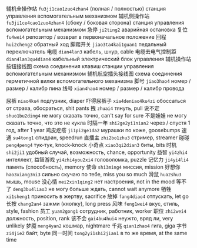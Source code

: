 辅机全操作站 `fu3ji1cao1zuo4zhan4` (полная / полностью) станция управления вспомогательным механизмом
辅机侧操作站 `fu3ji1ce4cao1zuo4zhan4` (сбоку / боковая сторона) станция управления вспомогательным механизмом
急停 `ji2ting2` аварийная остановка
复位 `fu4wei4` репозитор / возврат в первоначальное положение
回程 `hui2cheng2` обратный ход
脚踏开关 `jiao3ta4kai1guan1` педальный переключатель
电缆 `dian4lan3` кабель, шнур, cable
电缆去电气控制距 `dian4lan3qu4dian4` кабельный электрический блок управления
辅机操作站按钮接线图 схема соединения клавиш станции управления вспомогательным механизмом
辅机航空插头接线图 схема соединения герметичной вилки вспомогательного механизма
脚号 `jiao3hao4` номер / размер / калибр пина
线号 `xian4hao4` номер / размер / калибр провода

<!--  -->

尿裤 `niao4ku4` подгузник, diaper
吓得尿裤子 `xia4deniao4ku4zi` обоссаться от страха, обосраться, shit pants
拽 `zhuai4` тянуть, pull
说不定 `shuo1bu2ding4` не могу сказать точно, can't say for sure
不是娃娃 не могу сказать точно, что это не кукла
时隔一年 `shi2ge2yi1nian2` через / спустя 1 год, after 1 year
鸡皮疙瘩 `ji1pi2ge1da2` мурашки по коже, goosebumps
速通 `su4tong1` спидран, speedrun
直播主 `zhi2bo1zhu3` стример, streamer
碰碰 `peng4peng4` тук-тук, knock-knock
小奇点 `xiao3qi2dian3` биты, bits
时机 `shi2ji1` удобный случай, возможность, chance, opportunity
益智 `yi4zhi4` интеллект,
益智游戏 `yi4zhi4you2xi4` головоломка, puzzle
记忆力 `ji4yi4li4` память (способность), memory
使命 `shi3ming4` миссия, mission
好想你 `hao3xiang3ni3` сильно скучаю по тебе, miss you so much
滑鼠 `hua2shu3` мышь, mouse
没心情 `mei2xin1qing2` нет настроения, not in the mood
等不了 `deng3bu4liao3` не могу больше ждать, cannot wait anymore
牺牲 `xi1sheng1` приносить в жертву, sacrifice
放掉 `fang4diao4` отпускать, let go
长按 `chang2an4` зажми (кнопку), long press
风味 `feng1wei4` вкус, стиль, style, fashion
员工 `yuan2gong1` сотрудник, работник, worker
职位 `zhi2wei4` должность, position, rank
该不会 `gai4bu4hui4` неужто, вряд ли, very unlikely
梦魇 `meng4yan2` кошмар, nightmare
千兆 `qian1zhao4` гига, giga
字节 `zi4jie2` байт, byte
同一时间 `tong2yi1shi2jian1` в то же время, at the same time
